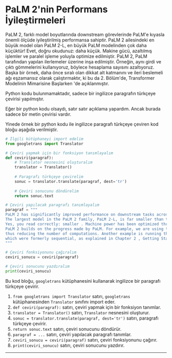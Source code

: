 # PaLM 2'nin Performans İyileştirmeleri

PaLM 2, farklı model boyutlarında downstream görevlerinde PaLM'e kıyasla önemli ölçüde iyileştirilmiş performansa sahiptir. PaLM 2 ailesindeki en büyük model olan PaLM 2-L, en büyük PaLM modelinden çok daha küçüktür! Evet, doğru okudunuz: daha küçük. Makine gücü, azaltılmış işlemler ve paralel işleme yoluyla optimize edilmiştir. PaLM 2, PaLM tarafından yapılan ilerlemeler üzerine inşa edilmiştir. Örneğin, aynı girdi ve çıktı gömmelerini kullanıyoruz, böylece hesaplama sayısını azaltıyoruz. Başka bir örnek, daha önce sıralı olan dikkat alt katmanını ve ileri beslemeli ağı eşzamansız olarak çalıştırmaktır, ki bu da 2. Bölüm'de, Transformer Modelinin Mimarisine Başlarken 'de açıklanmıştır.

Python kodu bulunmamaktadır, sadece bir ingilizce paragrafın türkçeye çevirisi yapılmıştır.

Eğer bir python kodu olsaydı, satır satır açıklama yapardım. Ancak burada sadece bir metin çevirisi vardır. 

Yinede örnek bir python kodu ile ingilizce paragrafı türkçeye çeviren kod bloğu aşağıda verilmiştir.

```python
# İlgili kütüphaneyi import edelim
from googletrans import Translator

# Çeviri yapmak için bir fonksiyon tanımlayalım
def ceviri(paragraf):
    # Translator nesnesini oluşturalım
    translator = Translator()
    
    # Paragrafı türkçeye çevirelim
    sonuc = translator.translate(paragraf, dest='tr')
    
    # Çeviri sonucunu döndürelim
    return sonuc.text

# Çeviri yapılacak paragrafı tanımlayalım
paragraf = """
PaLM 2 has significantly improved performance on downstream tasks across different model sizes compared to PaLM. 
The largest model in the PaLM 2 family, PaLM 2-L, is far smaller than the largest PaLM model! 
Yes, you read correctly: smaller . Machine power has been optimized through reduced operations and parallel processing. 
PaLM 2 builds on the progress made by PaLM. For example, we are using the same input and output embeddings, 
thus reducing the number of computations. Another example is running the attention sublayer and the feedforward network asynchronously, 
which were formerly sequential, as explained in Chapter 2 , Getting Started with the Architecture of the Transformer Model .
"""

# Çeviri fonksiyonunu çağıralım
ceviri_sonucu = ceviri(paragraf)

# Çeviri sonucunu yazdıralım
print(ceviri_sonucu)
```

Bu kod bloğu, `googletrans` kütüphanesini kullanarak ingilizce bir paragrafı türkçeye çevirir. 

1. `from googletrans import Translator` satırı, `googletrans` kütüphanesinden `Translator` sınıfını import eder.
2. `def ceviri(paragraf):` satırı, çeviri yapmak için bir fonksiyon tanımlar.
3. `translator = Translator()` satırı, `Translator` nesnesini oluşturur.
4. `sonuc = translator.translate(paragraf, dest='tr')` satırı, paragrafı türkçeye çevirir.
5. `return sonuc.text` satırı, çeviri sonucunu döndürür.
6. `paragraf = ...` satırı, çeviri yapılacak paragrafı tanımlar.
7. `ceviri_sonucu = ceviri(paragraf)` satırı, çeviri fonksiyonunu çağırır.
8. `print(ceviri_sonucu)` satırı, çeviri sonucunu yazdırır.

---

